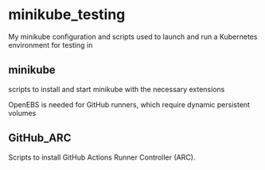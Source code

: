# minikube_testing
My minikube configuration and scripts used to launch and run a Kubernetes environment for testing in

## minikube
scripts to install and start minikube with the necessary extensions

OpenEBS is needed for GitHub runners, which require dynamic persistent volumes

## GitHub_ARC
Scripts to install GitHub Actions Runner Controller (ARC). 
